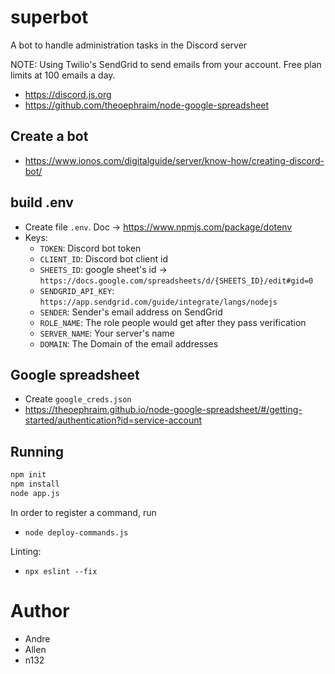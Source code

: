 # superbot
A bot to handle administration tasks in the Discord server

NOTE: Using Twilio's SendGrid to send emails from your account. Free plan limits at 100 emails a day.

- https://discord.js.org
- https://github.com/theoephraim/node-google-spreadsheet

## Create a bot
- https://www.ionos.com/digitalguide/server/know-how/creating-discord-bot/


## build .env
- Create file `.env`. Doc -> https://www.npmjs.com/package/dotenv
- Keys:
    - `TOKEN`: Discord bot token
    - `CLIENT_ID`: Discord bot client id
    - `SHEETS_ID`: google sheet's id -> `https://docs.google.com/spreadsheets/d/{SHEETS_ID}/edit#gid=0`
    - `SENDGRID_API_KEY`: `https://app.sendgrid.com/guide/integrate/langs/nodejs`
    - `SENDER`: Sender's email address on SendGrid
    - `ROLE_NAME`: The role people would get after they pass verification
    - `SERVER_NAME`: Your server's name
    - `DOMAIN`: The Domain of the email addresses
    

## Google spreadsheet
- Create `google_creds.json`
- https://theoephraim.github.io/node-google-spreadsheet/#/getting-started/authentication?id=service-account

## Running
```bash
npm init
npm install
node app.js
```

In order to register a command, run 
- `node deploy-commands.js`

Linting:
- `npx eslint --fix`

# Author
- Andre
- Allen
- n132
